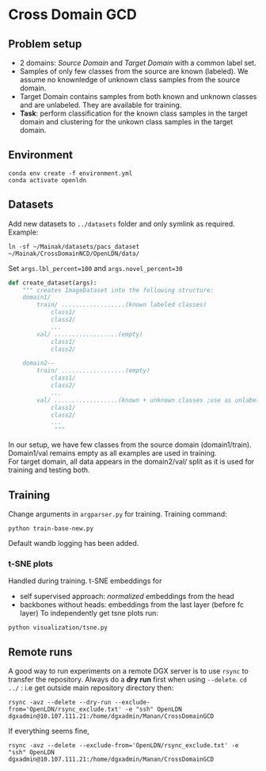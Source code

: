 # Cross Domain GCD

## Problem setup
- 2 domains: *Source Domain* and *Target Domain* with a common label set.
- Samples of only few classes from the source are known (labeled). We assume no knownledge of unknown class samples from the source domain.
- Target Domain contains samples from both known and unknown classes and are unlabeled. They are available for training.
- **Task**: perform classification for the known class samples in the target domain and clustering for the unkown class samples in the target domain.

## Environment

```shell
conda env create -f environment.yml
conda activate openldn
```

## Datasets

Add new datasets to `../datasets` folder and only symlink as required. Example:
```shell
ln -sf ~/Mainak/datasets/pacs_dataset ~/Mainak/CrossDomainNCD/OpenLDN/data/
```

Set `args.lbl_percent=100` and `args.novel_percent=30`

```python
def create_dataset(args):
    """ creates ImageDataset into the following structure:
    domain1/
        train/ ..................(known labeled classes)
            class1/
            class2/
            ...
        val/ ..................(empty)
            class1/
            class2/

    domain2--
        train/ ..................(empty)
            class1/
            class2/
            ...
        val/ ..................(known + unknown classes ;use as unlabeled)
            class1/
            class2/
            ...
             """
```

In our setup, we have few classes from the source domain (domain1/train). Domain1/val remains empty as all examples are used in training.  
For target domain, all data appears in the domain2/val/ split as it is used for training and testing both.

## Training

Change arguments in `argparser.py` for training. Training command:

```shell
python train-base-new.py
```

Default wandb logging has been added.  

### t-SNE plots

Handled during training. t-SNE embeddings for
- self supervised approach: _normalized_ embeddings from the head
- backbones without heads: embeddings from the last layer (before fc layer)
To independently get tsne plots run:
```shell
python visualization/tsne.py
```

## Remote runs
A good way to run experiments on a remote DGX server is to use `rsync` to transfer the repository.
Always do a **dry run** first when using `--delete`. `cd ../` : i.e get outside main repository directory then:
```shell
rsync -avz --delete --dry-run --exclude-from='OpenLDN/rsync_exclude.txt' -e "ssh" OpenLDN dgxadmin@10.107.111.21:/home/dgxadmin/Manan/CrossDomainGCD
```
If everything seems fine,
```shell
rsync -avz --delete --exclude-from='OpenLDN/rsync_exclude.txt' -e "ssh" OpenLDN dgxadmin@10.107.111.21:/home/dgxadmin/Manan/CrossDomainGCD
```